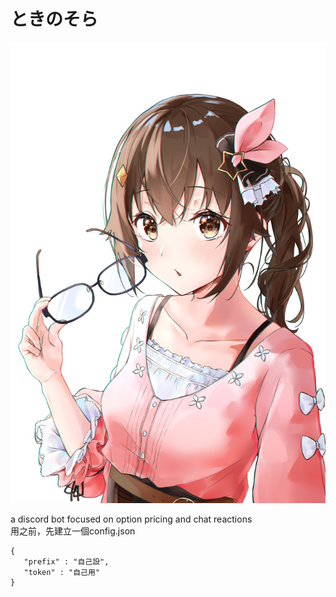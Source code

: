 # ときのそら
![image](https://raw.githubusercontent.com/droppey/tokinosora/main/avatar.jpg?token=AGMRH43AMSNB4JOWKWS7CIDBA6R7W)  

 a discord bot focused on option pricing and chat reactions  
 用之前，先建立一個config.json
 ```
 {
    "prefix" : "自己設",
    "token" : "自己用"
}
```
